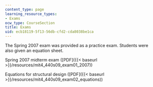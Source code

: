 ```yaml
---
content_type: page
learning_resource_types:
- Exams
ocw_type: CourseSection
title: Exams
uid: ecb18119-5f13-56db-cfd2-cda8038be1ca
---
```


The Spring 2007 exam was provided as a practice exam. Students were also given an equation sheet.

Spring 2007 midterm exam ([PDF]({{< baseurl >}}/resources/mit4_440s09_exam01_2007))

Equations for structural design ([PDF]({{< baseurl >}}/resources/mit4_440s09_exam02_equations))